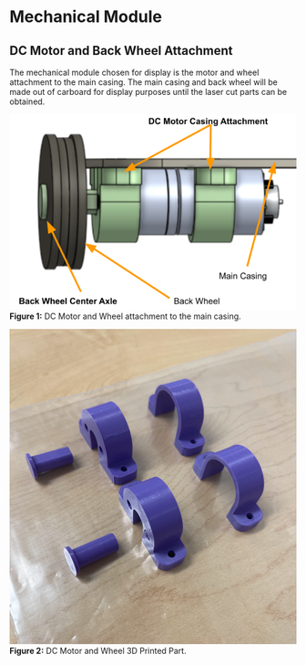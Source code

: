 # Mechanical Module
## DC Motor and Back Wheel Attachment
The mechanical module chosen for display is the motor and wheel attachment to the main casing. The main casing and back wheel will be made out of carboard for display purposes until the laser cut parts can be obtained. 

![alt text](../Images/DC_Motor_and_Wheel_Annotated.png)<br>
**Figure 1:** DC Motor and Wheel attachment to the main casing.

![alt text](../Images/Mechanical_Module_Picture.png)<br>
**Figure 2:** DC Motor and Wheel 3D Printed Part.

